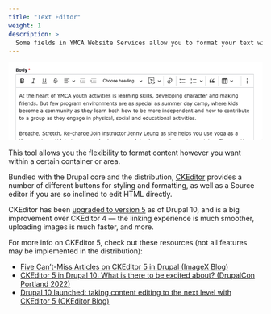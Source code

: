 ```yaml
---
title: "Text Editor"
weight: 1
description: >
  Some fields in YMCA Website Services allow you to format your text with a WYSIWYG (What Your See Is What You Get) editor.
---
```


![An example of the WYSIWYG text editor.](text-editor--example.png)

This tool allows you the flexibility to format content however you want within a certain container or area.

Bundled with the Drupal core and the distribution, [CKEditor](https://ckeditor.com/ckeditor-5/demo/feature-rich/) provides a number of different buttons for styling and formatting, as well as a Source editor if you are so inclined to edit HTML directly.

CKEditor has been [upgraded to version 5](https://www.drupal.org/node/3308362) as of Drupal 10, and is a big improvement over CKEditor 4 — the linking experience is much smoother, uploading images is much faster, and more.

For more info on CKEditor 5, check out these resources (not all features may be implemented in the distribution):

- [Five Can’t-Miss Articles on CKEditor 5 in Drupal (ImageX Blog)](https://imagexmedia.com/blog/five-cant-miss-articles-on-ckeditor-5-in-drupal)
- [CKEditor 5 in Drupal 10: What is there to be excited about? (DrupalCon Portland 2022)](https://www.youtube.com/watch?v=YwDFCLaQVbY)
- [Drupal 10 launched: taking content editing to the next level with CKEditor 5 (CKEditor Blog)](https://ckeditor.com/blog/drupal-10-launched-taking-content-editing-to-the-next-level-with-ckeditor-5/)

